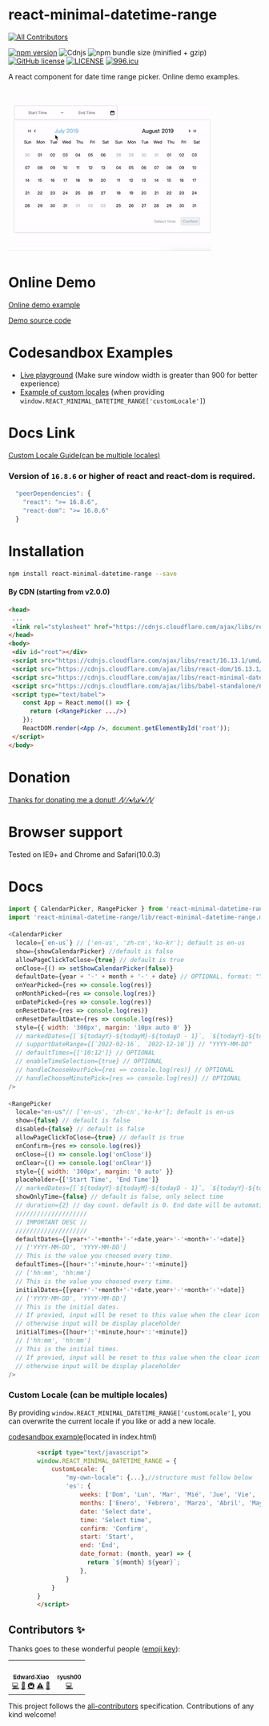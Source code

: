 # react-minimal-datetime-range
<!-- ALL-CONTRIBUTORS-BADGE:START - Do not remove or modify this section -->
[![All Contributors](https://img.shields.io/badge/all_contributors-2-orange.svg?style=flat-square)](#contributors-)
<!-- ALL-CONTRIBUTORS-BADGE:END -->
[![npm version](https://badge.fury.io/js/react-minimal-datetime-range.svg)](https://badge.fury.io/js/react-minimal-datetime-range) ![Cdnjs](https://img.shields.io/cdnjs/v/react-minimal-datetime-range) ![npm bundle size (minified + gzip)](https://img.shields.io/bundlephobia/minzip/react-minimal-datetime-range.svg) [![GitHub license](https://img.shields.io/badge/license-MIT-blue.svg)](https://raw.githubusercontent.com/luizedupp/react-minimal-datetime-range/master/LICENSE) [![LICENSE](https://img.shields.io/badge/license-Anti%20996-blue.svg)](https://github.com/996icu/996.ICU/blob/master/LICENSE) [![996.icu](https://img.shields.io/badge/link-996.icu-red.svg)](https://996.icu)

A react component for date time range picker. Online demo examples.
# <img src="https://raw.githubusercontent.com/luizedupp/react-minimal-datetime-range/master/react-minimal-datetime-range.gif" />

# Online Demo
<a href="https://luizedupp.github.io/react-minimal-datetime-range/">Online demo example</a>

<a href="https://github.com/luizedupp/react-minimal-datetime-range/blob/gh-pages/example/index.js">Demo source code</a>

# Codesandbox Examples
* <a href="https://codesandbox.io/s/index-z90y9">Live playground</a> (Make sure window width is greater than 900 for better experience)
* <a href="https://codesandbox.io/s/custom-locale-ylvtr">Example of custom locales</a> (when providing ```window.REACT_MINIMAL_DATETIME_RANGE['customLocale']```)

# Docs Link
[Custom Locale Guide(can be multiple locales)](#custom-locale)

### Version of ```16.8.6``` or higher of react and react-dom is required.
```js
  "peerDependencies": {
    "react": ">= 16.8.6",
    "react-dom": ">= 16.8.6"
  }
```

# Installation
```sh
npm install react-minimal-datetime-range --save
```
#### By CDN (starting from v2.0.0)
```html
<head>
 ...
 <link rel="stylesheet" href="https://cdnjs.cloudflare.com/ajax/libs/react-minimal-datetime-range/2.0.6/react-minimal-datetime-range.min.css" />
</head>
<body>
 <div id="root"></div>
 <script src="https://cdnjs.cloudflare.com/ajax/libs/react/16.13.1/umd/react.production.min.js"></script>
 <script src="https://cdnjs.cloudflare.com/ajax/libs/react-dom/16.13.1/umd/react-dom.production.min.js"></script>
 <script src="https://cdnjs.cloudflare.com/ajax/libs/react-minimal-datetime-range/2.0.6/react-minimal-datetime-range.min.js"></script>
 <script src="https://cdnjs.cloudflare.com/ajax/libs/babel-standalone/6.21.1/babel.min.js"></script>
 <script type="text/babel">
    const App = React.memo(() => {
      return (<RangePicker .../>)
    });
    ReactDOM.render(<App />, document.getElementById('root'));
 </script>
</body>


```

# Donation
<a href="https://www.paypal.me/XIAOMENGXIAO/0.99" target="_blank" alt="PayPal Donate">Thanks for donating me a donut!&nbsp;&nbsp;⁄(⁄ ⁄•⁄ω⁄•⁄ ⁄)⁄</a>

# Browser support
Tested on IE9+ and Chrome and Safari(10.0.3)

# Docs

```js
import { CalendarPicker, RangePicker } from 'react-minimal-datetime-range';
import 'react-minimal-datetime-range/lib/react-minimal-datetime-range.min.css';

<CalendarPicker
  locale={`en-us`} // ['en-us', 'zh-cn','ko-kr']; default is en-us
  show={showCalendarPicker} //default is false
  allowPageClickToClose={true} // default is true
  onClose={() => setShowCalendarPicker(false)}
  defaultDate={year + '-' + month + '-' + date} // OPTIONAL. format: "YYYY-MM-DD"
  onYearPicked={res => console.log(res)}
  onMonthPicked={res => console.log(res)}
  onDatePicked={res => console.log(res)}
  onResetDate={res => console.log(res)}
  onResetDefaultDate={res => console.log(res)}
  style={{ width: '300px', margin: '10px auto 0' }}
  // markedDates={[`${todayY}-${todayM}-${todayD - 1}`, `${todayY}-${todayM}-${todayD}`]} // OPTIONAL. ['YYYY-MM-DD']
  // supportDateRange={[`2022-02-16`, `2022-12-10`]} // "YYYY-MM-DD"
  // defaultTimes={['10:12']} // OPTIONAL
  // enableTimeSelection={true} // OPTIONAL
  // handleChooseHourPick={res => console.log(res)} // OPTIONAL
  // handleChooseMinutePick={res => console.log(res)} // OPTIONAL
/>

<RangePicker
  locale="en-us"// ['en-us', 'zh-cn','ko-kr']; default is en-us
  show={false} // default is false
  disabled={false} // default is false
  allowPageClickToClose={true} // default is true
  onConfirm={res => console.log(res)}
  onClose={() => console.log('onClose')}
  onClear={() => console.log('onClear')}
  style={{ width: '300px', margin: '0 auto' }}
  placeholder={['Start Time', 'End Time']}
  // markedDates={[`${todayY}-${todayM}-${todayD - 1}`, `${todayY}-${todayM}-${todayD}`]} // OPTIONAL. ['YYYY-MM-DD']
  showOnlyTime={false} // default is false, only select time
  // duration={2} // day count. default is 0. End date will be automatically added 2 days when the start date is picked.
  ////////////////////
  // IMPORTANT DESC //
  ////////////////////
  defaultDates={[year+'-'+month+'-'+date,year+'-'+month+'-'+date]}
  // ['YYYY-MM-DD', 'YYYY-MM-DD']
  // This is the value you choosed every time.
  defaultTimes={[hour+':'+minute,hour+':'+minute]}
  // ['hh:mm', 'hh:mm']
  // This is the value you choosed every time.
  initialDates={[year+'-'+month+'-'+date,year+'-'+month+'-'+date]}
  // ['YYYY-MM-DD', 'YYYY-MM-DD']
  // This is the initial dates.
  // If provied, input will be reset to this value when the clear icon hits,
  // otherwise input will be display placeholder
  initialTimes={[hour+':'+minute,hour+':'+minute]}
  // ['hh:mm', 'hh:mm']
  // This is the initial times.
  // If provied, input will be reset to this value when the clear icon hits,
  // otherwise input will be display placeholder
/>
```


### <a name="custom-locale"></a>Custom Locale (can be multiple locales)
By providing ```window.REACT_MINIMAL_DATETIME_RANGE['customLocale']```, you can overwrite the current locale if you like or add a new locale.

<a href="https://codesandbox.io/s/custom-locale-ylvtr">codesandbox example</a>(located in index.html)

```html
        <script type="text/javascript">
        window.REACT_MINIMAL_DATETIME_RANGE = {
            customLocale: {
                "my-own-locale": {...},//structure must follow below
                'es': {
                    weeks: ['Dom', 'Lun', 'Mar', 'Mié', 'Jue', 'Vie', 'Sáb'],
                    months: ['Enero', 'Febrero', 'Marzo', 'Abril', 'Mayo', 'Junio', 'Julio', 'Agosto', 'Septiembre', 'Octubre', 'Noviembre', 'Diciembre'],
                    date: 'Select date',
                    time: 'Select time',
                    confirm: 'Confirm',
                    start: 'Start',
                    end: 'End',
                    date_format: (month, year) => {
                      return `${month} ${year}`;
                    },
                }
            }
        }
        </script>
```

## Contributors ✨

Thanks goes to these wonderful people ([emoji key](https://allcontributors.org/docs/en/emoji-key)):

<!-- ALL-CONTRIBUTORS-LIST:START - Do not remove or modify this section -->
<!-- prettier-ignore-start -->
<!-- markdownlint-disable -->
<table>
  <tr>
   <td align="center"><a href="https://github.com/luizedupp"><img src="https://avatars.githubusercontent.com/u/11728228?v=4?s=100" width="100px;" alt=""/><br /><sub><b>Edward Xiao</b></sub></a><br /><a href="https://github.com/luizedupp/react-minimal-datetime-range/commits?author=luizedupp" title="Code">💻</a> <a href="https://github.com/luizedupp/react-minimal-datetime-range/commits?author=luizedupp" title="Documentation">📖</a> <a href="#infra-luizedupp" title="Infrastructure (Hosting, Build-Tools, etc)">🚇</a> <a href="https://github.com/luizedupp/react-minimal-datetime-range/commits?author=luizedupp" title="Tests">⚠️</a> <a href="https://github.com/luizedupp/react-minimal-datetime-range/pulls?q=is%3Apr+reviewed-by%3Aluizedupp" title="Reviewed Pull Requests">👀</a></td>
    <td align="center"><a href="https://github.com/ryush00"><img src="https://avatars.githubusercontent.com/u/4997174?v=4?s=100" width="100px;" alt=""/><br /><sub><b>ryush00</b></sub></a><br /><a href="https://github.com/luizedupp/react-minimal-datetime-range/commits?author=ryush00" title="Code">💻</a></td>
  </tr>
</table>

<!-- markdownlint-restore -->
<!-- prettier-ignore-end -->

<!-- ALL-CONTRIBUTORS-LIST:END -->

This project follows the [all-contributors](https://github.com/all-contributors/all-contributors) specification. Contributions of any kind welcome!

